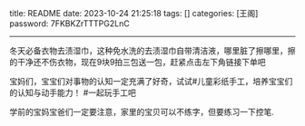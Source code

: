 title: README 
date: 2023-10-24 21:25:18 
tags: []
categories: [王阁]
password: 7FKBKZrTTTPG2LnC

---
 <!--more-->

冬天必备衣物去渍湿巾，这种免水洗的去渍湿巾自带清洁液，哪里脏了擦哪里，擦的干净还不伤衣物，现在9块9拍三包送一包，赶紧点击左下角链接下单吧



宝妈们，宝宝们对事物的认知一定充满了好奇，试试#儿童彩纸手工，培养宝宝们的认知与动手能力！ #一起玩手工吧


学前的宝妈宝爸们一定要注意，家里的宝贝可以不练字，但要练习一下控笔.